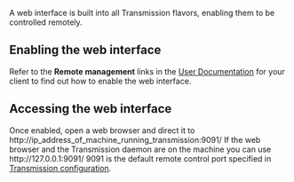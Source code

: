A web interface is built into all Transmission flavors, enabling them to be controlled remotely.

## Enabling the web interface ##
Refer to the **Remote management** links in the [User Documentation](User-Documentation.md) for your client to find out how to enable the web interface.

## Accessing the web interface ##
Once enabled, open a web browser and direct it to http://ip_address_of_machine_running_transmission:9091/
If the web browser and the Transmission daemon are on the machine you can use http\://127.0.0.1:9091/
9091 is the default remote control port specified in [Transmission configuration](Editing-Configuration-Files.md).
